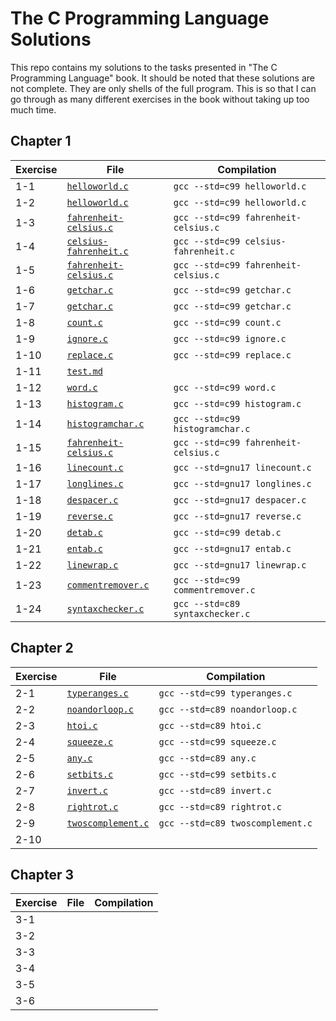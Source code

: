 # The C Programming Language Solutions

This repo contains my solutions to the tasks presented in "The C Programming Language" book. It should be noted that these solutions are not complete. They are only shells of the full program. This is so that I can go through as many different exercises in the book without taking up too much time.

## Chapter 1

| Exercise | File                                                    | Compilation                          |
|----------|---------------------------------------------------------|--------------------------------------|
| 1-1      | [`helloworld.c`](chapter1/helloworld.c)                 | `gcc --std=c99 helloworld.c`         |
| 1-2      | [`helloworld.c`](chapter1/helloworld.c)                 | `gcc --std=c99 helloworld.c`         |
| 1-3      | [`fahrenheit-celsius.c`](chapter1/fahrenheit-celsius.c) | `gcc --std=c99 fahrenheit-celsius.c` |
| 1-4      | [`celsius-fahrenheit.c`](chapter1/celsius-fahrenheit.c) | `gcc --std=c99 celsius-fahrenheit.c` |
| 1-5      | [`fahrenheit-celsius.c`](chapter1/fahrenheit-celsius.c) | `gcc --std=c99 fahrenheit-celsius.c` |
| 1-6      | [`getchar.c`](chapter1/getchar.c)                       | `gcc --std=c99 getchar.c`            |
| 1-7      | [`getchar.c`](chapter1/getchar.c)                       | `gcc --std=c99 getchar.c`            |
| 1-8      | [`count.c`](chapter1/count.c)                           | `gcc --std=c99 count.c`              |
| 1-9      | [`ignore.c`](chapter1/ignore.c)                         | `gcc --std=c99 ignore.c`             |
| 1-10     | [`replace.c`](chapter1/replace.c)                       | `gcc --std=c99 replace.c`            |
| 1-11     | [`test.md`](chapter1/test.md)                           |                                      |
| 1-12     | [`word.c`](chapter1/word.c)                             | `gcc --std=c99 word.c`               |
| 1-13     | [`histogram.c`](chapter1/histogram.c)                   | `gcc --std=c99 histogram.c`          |
| 1-14     | [`histogramchar.c`](chapter1/histogramchar.c)           | `gcc --std=c99 histogramchar.c`      |
| 1-15     | [`fahrenheit-celsius.c`](chapter1/fahrenheit-celsius.c) | `gcc --std=c99 fahrenheit-celsius.c` |
| 1-16     | [`linecount.c`](chapter1/linecount.c)                   | `gcc --std=gnu17 linecount.c`        |
| 1-17     | [`longlines.c`](chapter1/longlines.c)                   | `gcc --std=gnu17 longlines.c`        |
| 1-18     | [`despacer.c`](chapter1/despacer.c)                     | `gcc --std=gnu17 despacer.c`         |
| 1-19     | [`reverse.c`](chapter1/reverse.c)                       | `gcc --std=gnu17 reverse.c`          |
| 1-20     | [`detab.c`](chapter1/detab.c)                           | `gcc --std=c99 detab.c`              |
| 1-21     | [`entab.c`](chapter1/entab.c)                           | `gcc --std=gnu17 entab.c`            |
| 1-22     | [`linewrap.c`](chapter1/linewrap.c)                     | `gcc --std=gnu17 linewrap.c`         |
| 1-23     | [`commentremover.c`](chapter1/commentremover.c)         | `gcc --std=c99 commentremover.c`     |
| 1-24     | [`syntaxchecker.c`](chapter1/syntaxchecker.c)           | `gcc --std=c89 syntaxchecker.c`      |

## Chapter 2

| Exercise | File                                            | Compilation                      |
|----------|-------------------------------------------------|----------------------------------|
| 2-1      | [`typeranges.c`](chapter2/typeranges.c)         | `gcc --std=c99 typeranges.c`     |
| 2-2      | [`noandorloop.c`](chapter2/noandorloop.c)       | `gcc --std=c89 noandorloop.c`    |
| 2-3      | [`htoi.c`](chapter2/htoi.c)                     | `gcc --std=c89 htoi.c`           |
| 2-4      | [`squeeze.c`](chapter2/squeeze.c)               | `gcc --std=c99 squeeze.c`        |
| 2-5      | [`any.c`](chapter2/any.c)                       | `gcc --std=c89 any.c`            |
| 2-6      | [`setbits.c`](chapter2/setbits.c)               | `gcc --std=c99 setbits.c`        |
| 2-7      | [`invert.c`](chapter2/invert.c)                 | `gcc --std=c89 invert.c`         |
| 2-8      | [`rightrot.c`](chapter2/rightrot.c)             | `gcc --std=c89 rightrot.c`       |
| 2-9      | [`twoscomplement.c`](chapter2/twoscomplement.c) | `gcc --std=c89 twoscomplement.c` |
| 2-10     |                                                 |                                  |

## Chapter 3

| Exercise | File | Compilation |
|----------|------|-------------|
| 3-1      |      |             |
| 3-2      |      |             |
| 3-3      |      |             |
| 3-4      |      |             |
| 3-5      |      |             |
| 3-6      |      |             |

